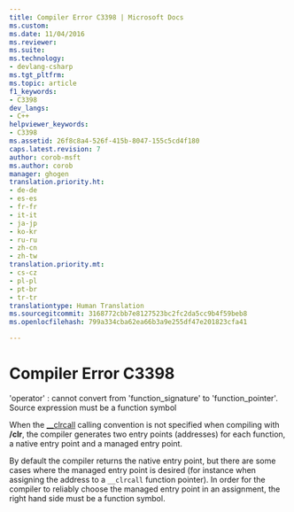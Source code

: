 ```yaml
---
title: Compiler Error C3398 | Microsoft Docs
ms.custom: 
ms.date: 11/04/2016
ms.reviewer: 
ms.suite: 
ms.technology:
- devlang-csharp
ms.tgt_pltfrm: 
ms.topic: article
f1_keywords:
- C3398
dev_langs:
- C++
helpviewer_keywords:
- C3398
ms.assetid: 26f8c8a4-526f-415b-8047-155c5cd4f180
caps.latest.revision: 7
author: corob-msft
ms.author: corob
manager: ghogen
translation.priority.ht:
- de-de
- es-es
- fr-fr
- it-it
- ja-jp
- ko-kr
- ru-ru
- zh-cn
- zh-tw
translation.priority.mt:
- cs-cz
- pl-pl
- pt-br
- tr-tr
translationtype: Human Translation
ms.sourcegitcommit: 3168772cbb7e8127523bc2fc2da5cc9b4f59beb8
ms.openlocfilehash: 799a334cba62ea66b3a9e255df47e201823cfa41

---
```

# Compiler Error C3398
'operator' : cannot convert from 'function_signature' to 'function_pointer'. Source expression must be a function symbol  
  
 When the [__clrcall](../../cpp/clrcall.md) calling convention is not specified when compiling with **/clr**, the compiler generates two entry points (addresses) for each function, a native entry point and a managed entry point.  
  
 By default the compiler returns the native entry point, but there are some cases where the managed entry point is desired (for instance when assigning the address to a `__clrcall` function pointer). In order for the compiler to reliably choose the managed entry point in an assignment, the right hand side must be a function symbol.


<!--HONumber=Jan17_HO1-->



